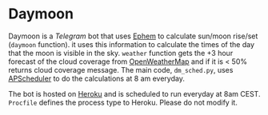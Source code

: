 # Daymoon
Daymoon is a _Telegram_ bot that uses [Ephem](https://rhodesmill.org/pyephem/) 
to calculate sun/moon rise/set (`daymoon` function). it uses this information 
to calculate the times of the day that the moon is visible in the sky.
`weather` function gets the +3 hour forecast of the cloud coverage from 
[OpenWeatherMap](https://openweathermap.org) and if it is < 50% returns cloud 
coverage message.
The main code, `dm_sched.py`, uses [APScheduler](https://apscheduler.readthedocs.io/en/latest/)
to do the calculations at 8 am everyday.

The bot is hosted on [Heroku](https://heroku.com/) and is scheduled to run 
everyday at 8am CEST.
`Procfile` defines the process type to Heroku. Please do not modify it.

